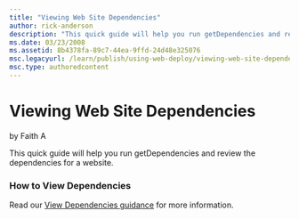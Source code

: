 ```yaml
---
title: "Viewing Web Site Dependencies"
author: rick-anderson
description: "This quick guide will help you run getDependencies and review the dependencies for a website. How to View Dependencies Read our View Dependencies guidance fo..."
ms.date: 03/23/2008
ms.assetid: 8b4378fa-89c7-44ea-9ffd-24d48e325076
msc.legacyurl: /learn/publish/using-web-deploy/viewing-web-site-dependencies
msc.type: authoredcontent
---
```

Viewing Web Site Dependencies
====================
by Faith A

This quick guide will help you run getDependencies and review the dependencies for a website.

### How to View Dependencies

Read our [View Dependencies guidance](https://technet.microsoft.com/library/dd569091.aspx "Viewing Dependencies") for more information.
